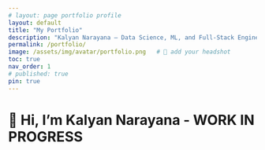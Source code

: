```yaml
---
# layout: page portfolio profile
layout: default
title: "My Portfolio"
description: "Kalyan Narayana — Data Science, ML, and Full-Stack Engineer (Aspirant)"
permalink: /portfolio/
image: /assets/img/avatar/portfolio.png   # 🔁 add your headshot
toc: true
nav_order: 1
# published: true
pin: true
---
```


# 👋 Hi, I’m **Kalyan Narayana** - WORK IN PROGRESS
